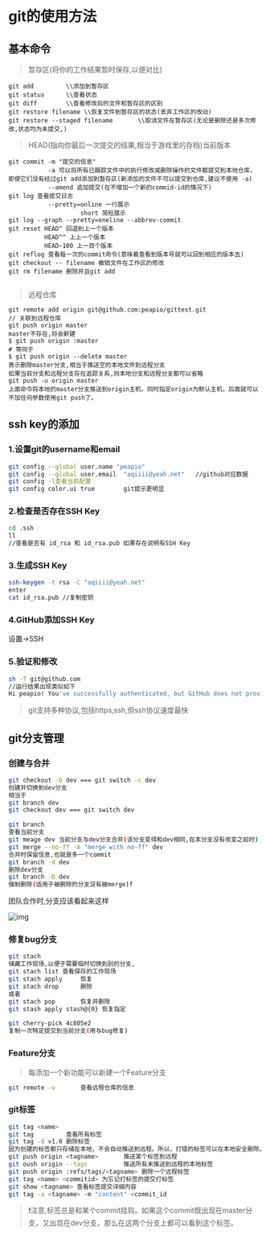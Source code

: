 # git的使用方法

## 基本命令

> 暂存区(将你的工作结果暂时保存,以便对比)

```shell
git add 		\\添加到暂存区
git status 		\\查看状态
git diff 		\\查看修改后的文件和暂存区的区别
git restore filename \\恢复文件到暂存区的状态(丢弃工作区的改动)
git restore --staged filename  		\\取消文件在暂存区(无论是删除还是多次修改,状态均为未提交,)

```

> HEAD(指向你最后一次提交的结果,相当于游戏里的存档)当前版本

```shell
git commit -m "提交的信息"
		   -a 可以将所有已跟踪文件中的执行修改或删除操作的文件都提交到本地仓库，即使它们没有经过git add添加到暂存区(新添加的文件不可以提交到仓库,建议不使用 -a)
		   --amend 追加提交(在不增加一个新的commid-id的情况下)
git log 查看提交日志
		   --pretty=online 一行展示
		   			short 简短展示
git log --graph --pretty=oneline --abbrev-commit
git reset HEAD^ 回退到上一个版本
		  HEAD^^ 上上一个版本
		  HEAD~100 上一百个版本
git reflog 查看每一次的commit命令(意味着查看到版本号就可以回到相应的版本去)
git checkout -- filename 撤销文件在工作区的修改
git rm filename 删除并且git add
		   
```

> 远程仓库

```shell
git remote add origin git@github.com:peapio/gittest.git
// 关联到远程仓库
git push origin master
master不存在,将会新建
$ git push origin :master
# 等同于
$ git push origin --delete master
表示删除master分支,相当于推送空的本地文件到远程分支
如果当前分支和远程分支存在追踪关系,则本地分支和远程分支都可以省略
git push -u origin master
上面命令将本地的master分支推送到origin主机，同时指定origin为默认主机，后面就可以不加任何参数使用git push了。
```

## ssh key的添加

### 1.设置git的username和email

```sh	
git config --global user.name "peapio"
git config --global user.email  "aqiiii@yeah.net"	//github对应数据
git config -l查看当前配置
git config color.ui true 		git提示更明显
```



### 2.检查是否存在SSH Key

```sh
cd .ssh
ll
//查看是否有 id_rsa 和 id_rsa.pub 如果存在说明有SSH Key
```

### 3.生成SSH Key

```sh
ssh-keygen -t rsa -C "aqiiii@yeah.net"
enter
cat id_rsa.pub //复制密钥
```

### 4.GitHub添加SSH Key

设置->SSH

### 5.验证和修改

```sh
sh -T git@github.com
//运行结果出现类似如下
Hi peapio! You've successfully authenticated, but GitHub does not provide shell access.
```

> git支持多种协议,包括https,ssh,但ssh协议速度最快

## git分支管理

### 创建与合并

```sh
git checkout -b dev === git switch -c dev
创建并切换到dev分支
相当于
git branch dev
git checkout dev === git switch dev

git branch
查看当前分支
git meage dev 当前分支与dev分支合并(该分支变得和dev相同,在本分支没有改变之前时)
git merge --no-ff -m "merge with no-ff" dev
合并时保留信息,也就是多一个commit
git branch -d dev
删除dev分支
git branch -D dev
强制删除(适用于被删除的分支没有被merge)f
```

团队合作时,分支应该看起来这样

![img](https://www.liaoxuefeng.com/files/attachments/919023260793600/0)

### 修复bug分支

```sh
git stach 
储藏工作现场,以便于需要临时切换到别的分支,
git stach list 查看保存的工作现场
git stach apply		恢复
git stach drop	 	删除
或者
git stach pop 		恢复并删除
git stash apply stash@{0} 恢复指定
```

```sh
git cherry-pick 4c805e2
复制一次特定提交到当前分支(用与bug修复)
```

### Feature分支

> 每添加一个新功能可以新建一个Feature分支

```sh
git remote -v 		查看远程仓库的信息

```

### git标签

```sh
git tag <name>
git tag 		查看所有标签
git tag -d v1.0 删除标签
因为创建的标签都只存储在本地，不会自动推送到远程。所以，打错的标签可以在本地安全删除。
git push origin <tagname>		推送某个标签到远程
git oush origin --tags			推送所有未推送到远程的本地标签
git push origin :refs/tags/<tagname> 删除一个远程标签
git tag <name> <commitid> 为忘记打标签的提交打标签
git show <tagname> 查看标签提交详细内容
git tag -a <tagname> -m "content" <commit_id
```

> :heavy_exclamation_mark:注意,标签总是和某个commit挂钩。如果这个commit既出现在master分支，又出现在dev分支，那么在这两个分支上都可以看到这个标签。
